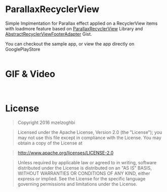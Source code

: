 # ParallaxRecyclerView 
Simple Implmentation for Parallax effect applied on a RecyclerView items with loadmore feature based on [ParallaxRecyclerView](https://github.com/yayaa/ParallaxRecyclerView) Library and [AbstractRecyclerViewFooterAdapter](https://gist.github.com/mSobhy90/cf7fa98803a0d7716a4a#file-recyclerviewfooteradapterimpl-java) Gist.

You can checkout the sample app, or view the app directly on GooglePlayStore

<a href="https://play.google.com/store/apps/details?id=me.mzak.parallexrecyclerview"><img src="https://camo2.githubusercontent.com/3310a5aa4fb7bb0282125157070a21ca519d1406/687474703a2f2f7332352e706f7374696d672e6f72672f6c37746d66687879372f6765745f69745f6f6e5f676f6f676c655f706c61792e6a7067" alt="" data-canonical-src="http://s25.postimg.org/l7tmfhxy7/get_it_on_google_play.jpg" style="max-width:100%;" data-pin-nopin="true"></a>

# GIF & Video

<a href="https://youtu.be/-69pmjRkxhk"><img src="https://github.com/mzelzoghbi/ParallaxRecyclerView/blob/master/gif_1.gif" alt="" style="max-width:100%;"></a>
<a href="https://youtu.be/-69pmjRkxhk"><img src="https://github.com/mzelzoghbi/ParallaxRecyclerView/blob/master/gif_2.gif" alt="" style="max-width:100%;"></a>


# License

> Copyright 2016 mzelzoghbi

> Licensed under the Apache License, Version 2.0 (the "License"); you may not use this file except in compliance with the License. You may obtain a copy of the License at

> http://www.apache.org/licenses/LICENSE-2.0

> Unless required by applicable law or agreed to in writing, software distributed under the License is distributed on an "AS IS" BASIS, WITHOUT WARRANTIES OR CONDITIONS OF ANY KIND, either express or implied. See the License for the specific language governing permissions and limitations under the License.
